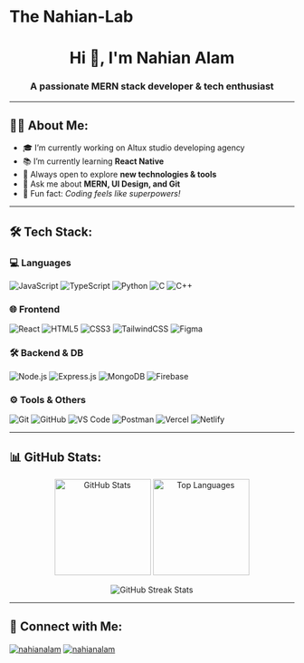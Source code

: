 # The Nahian-Lab
<h1 align="center">Hi 👋, I'm Nahian Alam</h1>
<h3 align="center">A passionate MERN stack developer & tech enthusiast</h3>

---

## 🙋‍♂️ About Me:
- 🎓 I’m currently working on Altux studio developing agency
- 📚 I’m currently learning **React Native**  
- 🧠 Always open to explore **new technologies & tools**  
- 🤝 Ask me about **MERN, UI Design, and Git**  
- 💬 Fun fact: *Coding feels like superpowers!*

---

## 🛠 Tech Stack:
### 💻 Languages
![JavaScript](https://img.shields.io/badge/-JavaScript-black?style=flat-square&logo=javascript)
![TypeScript](https://img.shields.io/badge/-TypeScript-black?style=flat-square&logo=typescript)
![Python](https://img.shields.io/badge/-Python-black?style=flat-square&logo=python)
![C](https://img.shields.io/badge/-C-black?style=flat-square&logo=c)
![C++](https://img.shields.io/badge/-C++-black?style=flat-square&logo=cplusplus)

### 🌐 Frontend
![React](https://img.shields.io/badge/-React-black?style=flat-square&logo=react)
![HTML5](https://img.shields.io/badge/-HTML5-black?style=flat-square&logo=html5)
![CSS3](https://img.shields.io/badge/-CSS3-black?style=flat-square&logo=css3)
![TailwindCSS](https://img.shields.io/badge/-TailwindCSS-black?style=flat-square&logo=tailwind-css)
![Figma](https://img.shields.io/badge/-Figma-black?style=flat-square&logo=figma)

### 🛠 Backend & DB
![Node.js](https://img.shields.io/badge/-Node.js-black?style=flat-square&logo=node.js)
![Express.js](https://img.shields.io/badge/-Express.js-black?style=flat-square&logo=express)
![MongoDB](https://img.shields.io/badge/-MongoDB-black?style=flat-square&logo=mongodb)
![Firebase](https://img.shields.io/badge/-Firebase-black?style=flat-square&logo=firebase)

### ⚙️ Tools & Others
![Git](https://img.shields.io/badge/-Git-black?style=flat-square&logo=git)
![GitHub](https://img.shields.io/badge/-GitHub-black?style=flat-square&logo=github)
![VS Code](https://img.shields.io/badge/-VSCode-black?style=flat-square&logo=visual-studio-code)
![Postman](https://img.shields.io/badge/-Postman-black?style=flat-square&logo=postman)
![Vercel](https://img.shields.io/badge/-Vercel-black?style=flat-square&logo=vercel)
![Netlify](https://img.shields.io/badge/-Netlify-black?style=flat-square&logo=netlify)

---

## 📊 GitHub Stats:
<p align="center">
  <img src="https://github-readme-stats.vercel.app/api?username=nahianalam&show_icons=true&theme=radical" alt="GitHub Stats" height="170"/>
  <img src="https://github-readme-stats.vercel.app/api/top-langs/?username=nahianalam&layout=compact&theme=radical" alt="Top Languages" height="170"/>
</p>

<p align="center">
  <img src="https://github-readme-streak-stats.herokuapp.com/?user=nahianalam&theme=radical" alt="GitHub Streak Stats"/>
</p>

---

## 🔗 Connect with Me:
<p align="left">
  <a href="https://www.linkedin.com/in/nahianalam" target="blank"><img align="center" src="https://img.shields.io/badge/LinkedIn-black?style=flat-square&logo=linkedin" alt="nahianalam"/></a>
  <a href="mailto:nahianalam@email.com" target="blank"><img align="center" src="https://img.shields.io/badge/Gmail-black?style=flat-square&logo=gmail" alt="nahianalam"/></a>
</p>
